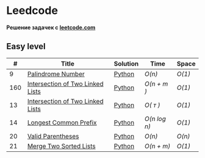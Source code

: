 # Leedcode

**Pешение задачек с [leetcode.com](https://leetcode.com)**

## Easy level
|  #  | Title | Solution | Time | Space |
| --- | ----- | -------- | ---- | ----- |
|9| [Palindrome Number](https://leetcode.com/problems/palindrome-number/description/?source=submission-ac) | [Python](./Easy/9.Palindrome_Number.py) | _O(n)_| _O(1)_ ||
|160| [Intersection of Two Linked Lists](https://leetcode.com/problems/intersection-of-two-linked-lists/description/) | [Python](./Easy/160.py) | _O(n + m )_| _O(1)_ ||
|13| [Intersection of Two Linked Lists](https://leetcode.com/problems/roman-to-integer/description/) | [Python](./Easy/13.py) | _O( т )_| _O(1)_ ||
|14| [Longest Common Prefix](https://leetcode.com/problems/longest-common-prefix/description/) | [Python](./Easy/14.py) | _O(n log n)_| _O(1)_ ||
|20| [Valid Parentheses](https://leetcode.com/problems/valid-parentheses/description/) | [Python](./Easy/20.py) | _O(n)_| _O(n)_ ||
|21| [Merge Two Sorted Lists](https://leetcode.com/problems/merge-two-sorted-lists/description/) | [Python](./Easy/21.py) | _O(n + m)_| _O(1)_ ||
